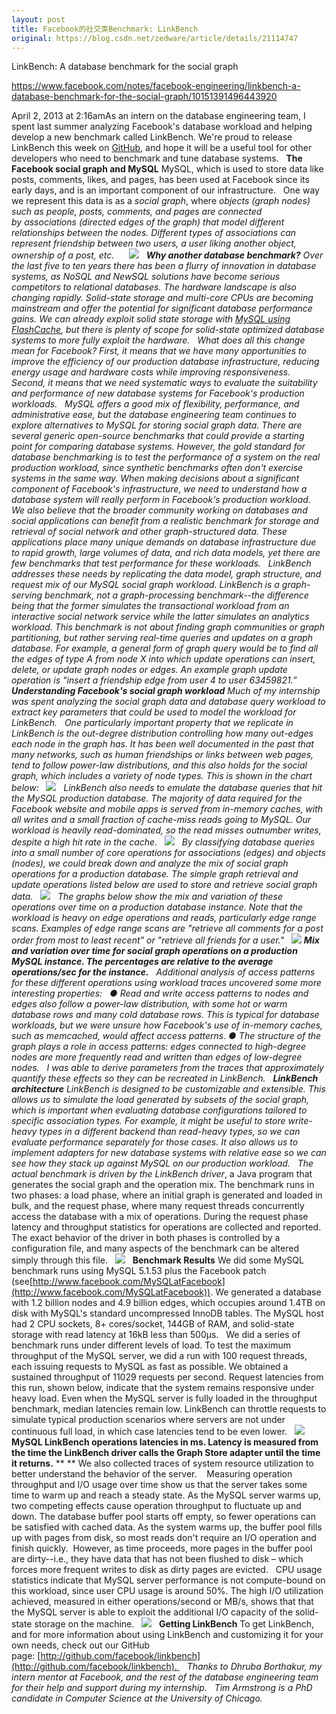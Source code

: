 ```yaml
---
layout: post
title: Facebook的社交类Benchmark: LinkBench
original: https://blog.csdn.net/zedware/article/details/21114747
---
```

LinkBench: A database benchmark for the social graph

https://www.facebook.com/notes/facebook-engineering/linkbench-a-database-benchmark-for-the-social-graph/10151391496443920

April 2, 2013 at 2:16am[](https://www.facebook.com/notes/facebook-engineering/linkbench-a-database-benchmark-for-the-social-graph/10151391496443920#)As an intern on the database engineering team, I spent last summer analyzing Facebook's database workload and helping develop a new benchmark called LinkBench. We're proud to release LinkBench this week on [GitHub](http://www.facebook.com/l.php?u=http%3A%2F%2Fgithub.com%2Ffacebook%2Flinkbench&h=wAQFvZ2z0&s=1),
 and hope it will be a useful tool for other developers who need to benchmark and tune database systems.
 
**The Facebook social graph and MySQL**
MySQL, which is used to store data like posts, comments, likes, and pages, has been used at Facebook since its early days, and is an important component of our infrastructure.
 
One way we represent this data is as a *social graph*, where *objects *(graph nodes) such as people, posts, comments, and pages are connected by *associations* (directed edges of the graph) that
 model different relationships between the nodes. Different types of associations can represent friendship between two users, a user liking another object, ownership of a post, etc.   
 
![](https://fbcdn-sphotos-a-a.akamaihd.net/hphotos-ak-ash3/t1/s720x720/165481_10151501556602200_18860312_n.png "")
 
**Why another database benchmark?**
Over the last five to ten years there has been a flurry of innovation in database systems, as NoSQL and NewSQL solutions have become serious competitors to relational databases. The hardware landscape is also changing
 rapidly. Solid-state storage and multi-core CPUs are becoming mainstream and offer the potential for significant database performance gains. We can already exploit solid state storage with [MySQL
 using FlashCache](http://www.facebook.com/note.php?note_id=388112370932), but there is plenty of scope for solid-state optimized database systems to more fully exploit the hardware.
 
What does all this change mean for Facebook? First, it means that we have many opportunities to improve the efficiency of our production database infrastructure, reducing energy usage and hardware costs while improving
 responsiveness. Second, it means that we need systematic ways to evaluate the suitability and performance of new database systems for Facebook's production workloads.
 
MySQL offers a good mix of flexibility, performance, and administrative ease, but the database engineering team continues to explore alternatives to MySQL for storing social graph data. There are several generic
 open-source benchmarks that could provide a starting point for comparing database systems. However, the gold standard for database benchmarking is to test the performance of a system on the real production workload, since synthetic benchmarks often don't exercise
 systems in the same way. When making decisions about a significant component of Facebook's infrastructure, we need to understand how a database system will really perform in Facebook's production workload.
 
We also believe that the broader community working on databases and social applications can benefit from a realistic benchmark for storage and retrieval of social network and other graph-structured data. These applications
 place many unique demands on database infrastructure due to rapid growth, large volumes of data, and rich data models, yet there are few benchmarks that test performance for these workloads.
 
LinkBench addresses these needs by replicating the data model, graph structure, and request mix of our MySQL social graph workload. LinkBench is a graph-serving benchmark, not a graph-processing benchmark--the difference
 being that the former simulates the transactional workload from an interactive social network service while the latter simulates an analytics workload. This benchmark is not about finding graph communities or graph partitioning, but rather serving real-time
 queries and updates on a graph database. For example, a general form of graph query would be to find all the edges of type A from node X into which update operations can insert, delete, or update graph nodes or edges. An example graph update operation is "insert
 a friendship edge from user 4 to user 63459821.”
 
**Understanding Facebook's social graph workload**
Much of my internship was spent analyzing the social graph data and database query workload to extract key parameters that could be used to model the workload for LinkBench.
 
One particularly important property that we replicate in LinkBench is the out-degree distribution controlling how many out-edges each node in the graph has. It has been well documented in the past that many networks,
 such as human friendships or links between web pages, tend to follow power-law distributions, and this also holds for the social graph, which includes a variety of node types. This is shown in the chart below:
 
![](https://fbcdn-sphotos-f-a.akamaihd.net/hphotos-ak-frc3/t1/s720x720/28168_10151501556872200_997858175_n.png "")
 
LinkBench also needs to emulate the database queries that hit the MySQL production database. The majority of data required for the Facebook website and mobile apps is served from in-memory caches, with all writes
 and a small fraction of cache-miss reads going to MySQL. Our workload is heavily read-dominated, so the read misses outnumber writes, despite a high hit rate in the cache.
 
![](https://fbcdn-sphotos-h-a.akamaihd.net/hphotos-ak-ash3/t1/s720x720/526609_10151501557317200_1440132802_n.png "")
 
By classifying database queries into a small number of core operations for associations (edges) and objects (nodes), we could break down and analyze the mix of social graph operations for a production database. The
 simple graph retrieval and update operations listed below are used to store and retrieve social graph data.
 
![](https://fbcdn-sphotos-e-a.akamaihd.net/hphotos-ak-ash3/t1/s720x720/73143_10151501557707200_937522261_n.png "")
 
The graphs below show the mix and variation of these operations over time on a production database instance. Note that the workload is heavy on edge operations and reads, particularly edge range scans. Examples of
 edge range scans are "retrieve all comments for a post order from most to least recent" or "retrieve all friends for a user."
 
![](https://fbcdn-sphotos-d-a.akamaihd.net/hphotos-ak-prn1/t1/s720x720/156846_10151501557922200_443896541_n.png "")
**Mix and variation over time for social graph operations on a production MySQL instance. The percentages are relative to the average operations/sec for the instance.**
 
Additional analysis of access patterns for these different operations using workload traces uncovered some more interesting properties:
 
● Read and write access patterns to nodes and edges also follow a power-law distribution, with some hot or warm database rows and many cold database rows. This is typical for database workloads, but we were unsure
 how Facebook's use of in-memory caches, such as memcached, would affect access patterns.
● The structure of the graph plays a role in access patterns: edges connected to high-degree nodes are more frequently read and written than edges of low-degree nodes.
 
I was able to derive parameters from the traces that approximately quantify these effects so they can be recreated in LinkBench.
 
**LinkBench architecture**
LinkBench is designed to be customizable and extensible. This allows us to simulate the load generated by subsets of the social graph, which is important when evaluating database configurations tailored to specific
 association types. For example, it might be useful to store write-heavy types in a different backend than read-heavy types, so we can evaluate performance separately for those cases. It also allows us to implement adapters for new database systems with relative
 ease so we can see how they stack up against MySQL on our production workload.
 
The actual benchmark is driven by the* LinkBench driver*, a Java program that generates the social graph and the operation mix. The benchmark runs in two phases: a load phase, where an initial graph is generated
 and loaded in bulk, and the request phase, where many request threads concurrently access the database with a mix of operations. During the request phase latency and throughput statistics for operations are collected and reported.
 
The exact behavior of the driver in both phases is controlled by a configuration file, and many aspects of the benchmark can be altered simply through this file.
 
![](https://fbcdn-sphotos-e-a.akamaihd.net/hphotos-ak-ash2/t1/s720x720/482727_10151501558052200_1916430499_n.png "")
 
**Benchmark Results**
We did some MySQL benchmark runs using MySQL 5.1.53 plus the Facebook patch (see[http://www.facebook.com/MySQLatFacebook](http://www.facebook.com/MySQLatFacebook)).
 We generated a database with 1.2 billion nodes and 4.9 billion edges, which occupies around 1.4TB on disk with MySQL's standard uncompressed InnoDB tables. The MySQL host had 2 CPU sockets, 8+ cores/socket, 144GB of RAM, and solid-state storage with read latency
 at 16kB less than 500μs.
 
We did a series of benchmark runs under different levels of load. To test the maximum throughput of the MySQL server, we did a run with 100 request threads, each issuing requests to MySQL as fast as possible. We
 obtained a sustained throughput of 11029 requests per second. Request latencies from this run, shown below, indicate that the system remains responsive under heavy load. Even when the MySQL server is fully loaded in the throughput benchmark, median latencies
 remain low. LinkBench can throttle requests to simulate typical production scenarios where servers are not under continuous full load, in which case latencies tend to be even lower.
 
![](https://fbcdn-sphotos-f-a.akamaihd.net/hphotos-ak-frc3/t1/s720x720/299199_10151501558232200_307215236_n.png "")
**MySQL LinkBench operations latencies in ms. Latency is measured from the time the LinkBench driver calls the Graph Store adapter until the time it returns.**
** **
We also collected traces of system resource utilization to better understand the behavior of the server. 
 
Measuring operation throughput and I/O usage over time show us that the server takes some time to warm up and reach a steady state. As the MySQL server warms up, two competing effects cause operation throughput to
 fluctuate up and down. The database buffer pool starts off empty, so fewer operations can be satisfied with cached data. As the system warms up, the buffer pool fills up with pages from disk, so most reads don't require an I/O operation and finish quickly. 
 However, as time proceeds, more pages in the buffer pool are dirty--i.e., they have data that has not been flushed to disk – which forces more frequent writes to disk as dirty pages are evicted.
 
CPU usage statistics indicate that MySQL server performance is not compute-bound on this workload, since user CPU usage is around 50%. The high I/O utilization achieved, measured in either operations/second or MB/s,
 shows that that the MySQL server is able to exploit the additional I/O capacity of the solid-state storage on the machine.
 
![](https://fbcdn-sphotos-d-a.akamaihd.net/hphotos-ak-ash4/t1/s720x720/8385_10151501558497200_1275755160_n.png "")
 
**Getting LinkBench**
To get LinkBench, and for more information about using LinkBench and customizing it for your own needs, check out our GitHub page: [http://github.com/facebook/linkbench](http://github.com/facebook/linkbench). 
 
*Thanks to Dhruba Borthakur, my intern mentor at Facebook, and the rest of the database engineering team for their help and support during my internship.*
 
*Tim Armstrong is a PhD candidate in Computer Science at the University of Chicago.*                     


